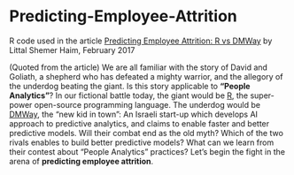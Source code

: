 # Predicting-Employee-Attrition
R code used in the article [Predicting Employee Attrition: R vs DMWay](https://www.littalics.com/predicting-employee-attrition-r-vs-dmway/) by Littal Shemer Haim, February 2017

(Quoted from the article)
We are all familiar with the story of David and Goliath, a shepherd who has defeated a mighty warrior, and the allegory of the underdog beating the giant. Is this story applicable to **“People Analytics”**?
In our fictional battle today, the giant would be [R](https://www.r-project.org/), the super-power open-source programming language. The underdog would be [DMWay](http://dmway.com/), the “new kid in town”: An Israeli start-up which develops AI approach to predictive analytics, and claims to enable faster and better predictive models. Will their combat end as the old myth? Which of the two rivals enables to build better predictive models? What can we learn from their contest about “People Analytics” practices? Let’s begin the fight in the arena of **predicting employee attrition**.
